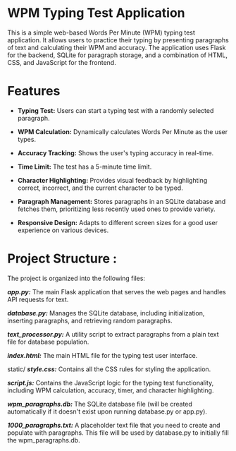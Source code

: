 # WPM Typing Test Application

This is a simple web-based Words Per Minute (WPM) typing test application. It allows users to practice their typing by presenting paragraphs of text and calculating their WPM and accuracy. The application uses Flask for the backend, SQLite for paragraph storage, and a combination of HTML, CSS, and JavaScript for the frontend.

# Features

- **Typing Test:** Users can start a typing test with a randomly selected paragraph.

- **WPM Calculation:** Dynamically calculates Words Per Minute as the user types.

- **Accuracy Tracking:** Shows the user's typing accuracy in real-time.

- **Time Limit:** The test has a 5-minute time limit.

- **Character Highlighting:** Provides visual feedback by highlighting correct, incorrect, and the current character  to be typed.

- **Paragraph Management:** Stores paragraphs in an SQLite database and fetches them, prioritizing less recently used ones to provide variety.

- **Responsive Design:** Adapts to different screen sizes for a good user experience on various devices.



# Project Structure :

The project is organized into the following files:

***app.py:*** The main Flask application that serves the web pages and handles API requests for text.

***database.py:*** Manages the SQLite database, including initialization, inserting paragraphs, and retrieving random paragraphs.

***text_processor.py:*** A utility script to extract paragraphs from a plain text file for database population.

***index.html:*** The main HTML file for the typing test user interface.

static/
***style.css:*** Contains all the CSS rules for styling the application.

***script.js:*** Contains the JavaScript logic for the typing test functionality, including WPM calculation, accuracy, timer, and character highlighting.

***wpm_paragraphs.db:*** The SQLite database file (will be created automatically if it doesn't exist upon running database.py or app.py).

***1000_paragraphs.txt:*** A placeholder text file that you need to create and populate with paragraphs. This file will be used by database.py to initially fill the wpm_paragraphs.db.
